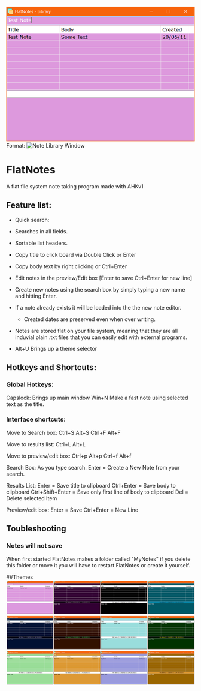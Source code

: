 ![Screenshot one](/ScreenShots/SS_01.png)
Format: ![Note Library Window](url)


# FlatNotes
A flat file system note taking program made with AHKv1

## Feature list:
- Quick search: 
- Searches in all fields.
- Sortable list headers.
- Copy title to click board via Double Click or Enter
- Copy body text by right clicking or Ctrl+Enter
- Edit notes in the preview/Edit box [Enter to save Ctrl+Enter for new line]
- Create new notes using the search box by simply typing a new name and hitting Enter.
- If a note already exists it will be loaded into the the new note editor.
	- Created dates are preserved even when over writing.
- Notes are stored flat on your file system, meaning that they are all induvial plain .txt files that you can easily edit with external programs.

- Alt+U Brings up a theme selector 

## Hotkeys and Shortcuts:

### Global Hotkeys:
Capslock: Brings up main window
Win+N Make a fast note using selected text as the title.

### Interface shortcuts:

Move to Search box:
Ctrl+S
Alt+S
Ctrl+F
Alt+F

Move to results list:
Ctrl+L
Alt+L

Move to preview/edit box:
Ctrl+p
Alt+p 
Ctrl+f
Alt+f

Search Box:
As you type search.
Enter = Create a New Note from your search.

Results List:
Enter = Save title to clipboard
Ctrl+Enter = Save body to clipboard
Ctrl+Shift+Enter = Save only first line of body to clipboard
Del = Delete selected Item

Preview/edit box:
Enter = Save
Ctrl+Enter = New Line


## Toubleshooting

### Notes will not save
When first started FlatNotes makes a folder called "MyNotes" if you delete this folder or move it you will have to restart FlatNotes or create it yourself. 


##Themes
![Themes Set one](/ScreenShots/THEMES_01.jpg)
![Themes Set two](/ScreenShots/THEMES_02.jpg)
![Themes Set three](/ScreenShots/THEMES_03.jpg)
